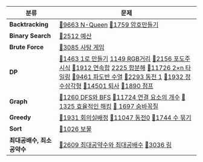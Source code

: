 
| 분류                             | 문제                                                         |
| -------------------------------- | ------------------------------------------------------------ |
| **Backtracking**                   | [🥇9663 N-Queen](https://www.acmicpc.net/problem/9663)  [🥇1759 암호만들기](https://www.acmicpc.net/problem/1759) |
| **Binary Search**                 | [🥈2512 예산](https://www.acmicpc.net/problem/2512) |
| **Brute Force**                        | [🥈3085 사탕 게임](https://www.acmicpc.net/problem/3085) |
| **DP**                           | [🥈1463 1로 만들기](https://www.acmicpc.net/problem/1463) [1149 RGB거리](https://www.acmicpc.net/problem/1149)  [🥈2156 포도주 시식](https://www.acmicpc.net/problem/2156) [🥈1912 연속합](https://www.acmicpc.net/problem/1912) [2225 합분해](https://www.acmicpc.net/problem/2225) [🥈11726 2×n 타일링](https://www.acmicpc.net/problem/11726) [🥈9461 파도반 수열](https://www.acmicpc.net/problem/9461) [🥇2293 동전 1](https://www.acmicpc.net/problem/2293) [🥈1932 정수삼각형](https://www.acmicpc.net/problem/1932) [🥈14501 퇴사](https://www.acmicpc.net/problem/14501) [🥈1890 점프](https://www.acmicpc.net/problem/1890) |
| **Graph**                          | [🥈1260 DFS와 BFS](https://www.acmicpc.net/problem/1260) [🥈11724 연결 요소의 개수](https://www.acmicpc.net/problem/11724) [🥈1325 효율적인 해킹]() [🥈 1697 숨바꼭질](https://www.acmicpc.net/problem/1697) |
| **Greedy**                            | [🥈1931 회의실배정](https://www.acmicpc.net/problem/1931) [🥈11047 동전0](https://www.acmicpc.net/problem/11047) [🥇1744 수 묶기](https://www.acmicpc.net/problem/1744)  |
| **Sort**                                | [🥈1026 보물](https://www.acmicpc.net/problem/1026) |
| **최대공배수, 최소공약수**            | [🥉2609 최대공약수와 최대공배수](https://www.acmicpc.net/problem/2609) [🥈3036 링](https://www.acmicpc.net/problem/3036) |
